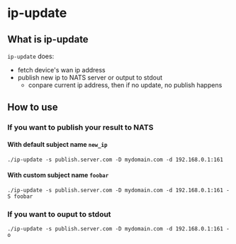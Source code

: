 # ip-update

## What is ip-update

`ip-update` does:
- fetch device's wan ip address
- publish new ip to NATS server or output to stdout
  - conpare current ip address, then if no update, no publish happens

## How to use

### If you want to publish your result to NATS

#### With default subject name `new_ip`

```
./ip-update -s publish.server.com -D mydomain.com -d 192.168.0.1:161
```

#### With custom subject name `foobar`

```
./ip-update -s publish.server.com -D mydomain.com -d 192.168.0.1:161 -S foobar
```

### If you want to ouput to stdout

```
./ip-update -s publish.server.com -D mydomain.com -d 192.168.0.1:161 -o
```
